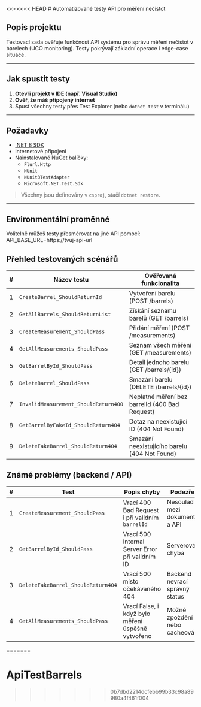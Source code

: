 <<<<<<< HEAD
﻿# Automatizované testy API pro měření nečistot

## Popis projektu

Testovací sada ověřuje funkčnost API systému pro správu měření nečistot v barelech (UCO monitoring). Testy pokrývají základní operace i edge-case situace.

---

## Jak spustit testy

1. **Otevři projekt v IDE (např. Visual Studio)**
2. **Ověř, že máš připojený internet**
3. Spusť všechny testy přes Test Explorer (nebo `dotnet test` v terminálu)

---

## Požadavky

- [.NET 8 SDK](https://dotnet.microsoft.com/en-us/download/dotnet/8.0)
- Internetové připojení
- Nainstalované NuGet balíčky:
  - `Flurl.Http`
  - `NUnit`
  - `NUnit3TestAdapter`
  - `Microsoft.NET.Test.Sdk`

>  Všechny jsou definovány v `csproj`, stačí `dotnet restore`.

---

## Environmentální proměnné

Volitelně můžeš testy přesměrovat na jiné API pomocí: API_BASE_URL=https://tvuj-api-url

## Přehled testovaných scénářů

| #   | Název testu                        | Ověřovaná funkcionalita                         
|-----|------------------------------------|--------------------------------------------------
| 1   | `CreateBarrel_ShouldReturnId`      | Vytvoření barelu (POST /barrels)                
| 2   | `GetAllBarrels_ShouldReturnList`   | Získání seznamu barelů (GET /barrels)           
| 3   | `CreateMeasurement_ShouldPass`     | Přidání měření (POST /measurements)             
| 4   | `GetAllMeasurements_ShouldPass`    | Seznam všech měření (GET /measurements)         
| 5   | `GetBarrelById_ShouldPass`         | Detail jednoho barelu (GET /barrels/{id})       
| 6   | `DeleteBarrel_ShouldPass`          | Smazání barelu (DELETE /barrels/{id})           
| 7   | `InvalidMeasurement_ShouldReturn400`| Neplatné měření bez barrelId (400 Bad Request) 
| 8   | `GetBarrelByFakeId_ShouldReturn404`| Dotaz na neexistující ID (404 Not Found)         
| 9   | `DeleteFakeBarrel_ShouldReturn404` | Smazání neexistujícího barelu (404 Not Found)   

## Známé problémy (backend / API)

| #  | Test                                  | Popis chyby                                                    | Podezření                         
|----|---------------------------------------|----------------------------------------------------------------|-----------------------------------
| 1  | `CreateMeasurement_ShouldPass`        | Vrací 400 Bad Request i při validním `barrelId`                | Nesoulad mezi dokumentací a API  
| 2  | `GetBarrelById_ShouldPass`            | Vrací 500 Internal Server Error při validním ID                | Serverová chyba                  
| 3  | `DeleteFakeBarrel_ShouldReturn404`    | Vrací 500 místo očekávaného 404                                | Backend nevrací správný status  
| 4  | `GetAllMeasurements_ShouldPass`       | Vrací False, i když bylo měření úspěšně vytvořeno              | Možné zpoždění nebo cacheování   
=======
# ApiTestBarrels
>>>>>>> 0b7dbd2214dcfebb99b33c98a89980a4f461f004
